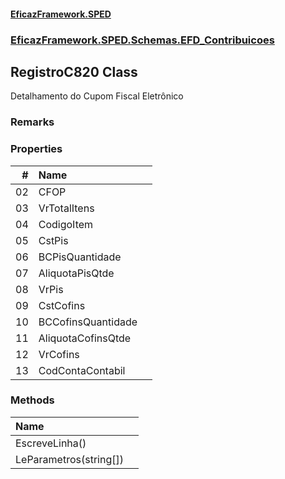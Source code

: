 #### [EficazFramework.SPED](EficazFrameworkSPED.md 'EficazFramework SPED')
### [EficazFramework.SPED.Schemas.EFD_Contribuicoes](EficazFramework.SPED.Schemas.EFD_Contribuicoes.md 'EficazFramework.SPED.Schemas.EFD_Contribuicoes')

## RegistroC820 Class

Detalhamento do Cupom Fiscal Eletrônico

### Remarks
### Properties

| # | Name | |
| ---: | :--- | :--- |
| 02 | CFOP |  |
| 03 | VrTotalItens |  |
| 04 | CodigoItem |  |
| 05 | CstPis |  |
| 06 | BCPisQuantidade |  |
| 07 | AliquotaPisQtde |  |
| 08 | VrPis |  |
| 09 | CstCofins |  |
| 10 | BCCofinsQuantidade |  |
| 11 | AliquotaCofinsQtde |  |
| 12 | VrCofins |  |
| 13 | CodContaContabil |  |
### Methods

| Name | |
| :--- | :--- |
| EscreveLinha() |  |
| LeParametros(string[]) |  |
